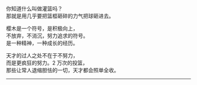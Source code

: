 你知道什么叫做灌篮吗？<br/>
那就是用几乎要把篮框砸碎的力气把球砸进去。

樱木是一个符号，是积极向上，<br/>
不放弃，不消沉，努力追求的符号。<br/>
是一种精神，一种成长的经历。

天才的过人之处不在于不努力， <br/>
而是更疯狂的努力。2 万次的投篮，<br/>
那些让常人退缩胆怯的一切，天才都会照单全收。

---


